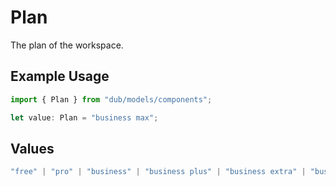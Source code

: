 # Plan

The plan of the workspace.

## Example Usage

```typescript
import { Plan } from "dub/models/components";

let value: Plan = "business max";
```

## Values

```typescript
"free" | "pro" | "business" | "business plus" | "business extra" | "business max" | "enterprise"
```